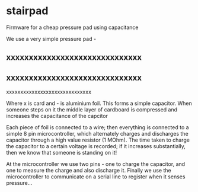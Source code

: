 # stairpad
Firmware for a cheap pressure pad using capacitance

We use a very simple pressure pad - 

xxxxxxxxxxxxxxxxxxxxxxxxxxxxxx
------------------------------
xxxxxxxxxxxxxxxxxxxxxxxxxxxxxx
------------------------------
xxxxxxxxxxxxxxxxxxxxxxxxxxxxxx

Where x is card and - is aluminium foil. This forms a simple capacitor.
When someone steps on it the middle layer of cardboard is compressed and increases
the capacitance of the capcitor

Each piece of foil is connected to a wire; then everything is connected to a simple
8 pin microcontroller, which alternately charges and discharges the capacitor through
a high value resistor (1 MOhm). The time taken to charge the capacitor to a certain voltage
is recorded; if it increases substantially, then we know that someone is standing on it!


At the microcontroller we use two pins - one to charge the capacitor, and one to measure the charge and also discharge it.
Finally we use the microcontroller to communicate on a serial line to register when it senses pressure...

